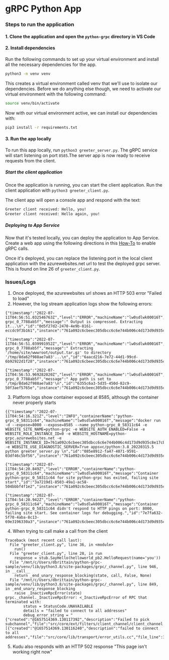# gRPC Python App

### Steps to run the application
#### 1. Clone the application and open the `python-grpc` directory in VS Code

#### 2. Install dependencies
Run the following commands to set up your virtual environment and install all the necessary dependencies for the app.

```bash
python3 -m venv venv
```

This creates a virtual environment called venv that we'll use to isolate our dependencies. Before we do anything else though, we need to activate our virtual environment with the following command:

```bash
source venv/bin/activate
```

Now with our virtual environment active, we can install our dependencies with: 

```bash
pip3 install -r requirements.txt
```

#### 3. Run the app locally
To run this app locally, run `python3 greeter_server.py`. The gRPC service will start listening on port `8585`.The server app is now ready to receive requests from the client.

##### Start the client application
Once the application is running, you can start the client application. Run the client application with `python3 greeter_client.py`. 

The client app will open a console app and respond with the text:

```bash
Greeter client received: Hello, you!
Greeter client received: Hello again, you!
```

##### Deploying to App Service
Now that it's tested locally, you can deploy the application to App Service.  Create a web app using the following directions in this [How-To](https://github.com/Azure/app-service-linux-docs/blob/master/HowTo/gRPC/use_gRPC_with_dotnet.md#deploy-to-app-service) to enable gRPC calls.

Once it's deployed, you can replace the listening port in the local client application with the azurewebsites.net url to test the deployed grpc server. This is found on line 26 of `greeter_client.py`.

### Issues/Logs
1. Once deployed, the azurewebsites url shows an HTTP 503 error "Failed to load"
2. However, the log stream application logs show the following errors:

```
{"timestamp":"2022-07-11T04:56:51.032546763Z","level":"ERROR","machineName":"lw0sdlwk00016T","containerName":"python-grpc_0_7788ab5f","message":" Output is compressed. Extracting it...\n","id":"0d5f27d2-2470-4e9b-8161-eccdc9f3b161","instance":"761a092c6cbeec305dbcc6c6e744b006c4d173d9d935c8e17cb6b4c751c4957e"}
```

```
{"timestamp":"2022-07-11T04:56:51.039991952Z","level":"ERROR","machineName":"lw0sdlwk00016T","containerName":"python-grpc_0_7788ab5f","message":" Extracting '/home/site/wwwroot/output.tar.gz' to directory '/tmp/8da62f988ae7a83'...\n","id":"6aacd216-7e72-44d1-99cd-6b92922d1f28","instance":"761a092c6cbeec305dbcc6c6e744b006c4d173d9d935c8e17cb6b4c751c4957e"}
```

```
{"timestamp":"2022-07-11T04:56:53.969282020Z","level":"ERROR","machineName":"lw0sdlwk00016T","containerName":"python-grpc_0_7788ab5f","message":" App path is set to '/tmp/8da62f988ae7a83'\n","id":"6355c6a3-5d35-450d-82c9-50f3aef5765e","instance":"761a092c6cbeec305dbcc6c6e744b006c4d173d9d935c8e17cb6b4c751c4957e"}
```

3. Platform logs show container exposed at 8585, although the container never properly starts

```
{{"timestamp":"2022-07-11T04:54:16.321Z","level":"INFO","containerName":"python-grpc_0_58311c64","machineName":"lw0sdlwk00016T","message":"docker run -d --expose=8000 --expose=8585 --name python-grpc_0_58311c64 -e WEBSITE_SITE_NAME=python-grpc -e WEBSITE_AUTH_ENABLED=False -e WEBSITE_ROLE_INSTANCE_ID=0 -e WEBSITE_HOSTNAME=python-grpc.azurewebsites.net -e WEBSITE_INSTANCE_ID=761a092c6cbeec305dbcc6c6e744b006c4d173d9d935c8e17cb6b4c751c4957e -e WEBSITE_USE_DIAGNOSTIC_SERVER=True appsvc/python:3.8_20220315.5 python greeter_server.py \n","id":"085e8912-fa47-4071-9591-03df46c5bf56","instance":"761a092c6cbeec305dbcc6c6e744b006c4d173d9d935c8e17cb6b4c751c4957e"}}
```

```
{"timestamp":"2022-07-11T04:54:20.849Z","level":"ERROR","containerName":"python-grpc_0_58311c64","machineName":"lw0sdlwk00016T","message":"Container python-grpc_0_58311c64 for site python-grpc has exited, failing site start","id":"3a7219d1-8503-49a1-ac58-504bbbf4f1e2","instance":"761a092c6cbeec305dbcc6c6e744b006c4d173d9d935c8e17cb6b4c751c4957e"}
```

```
{"timestamp":"2022-07-11T04:54:20.942Z","level":"ERROR","containerName":"python-grpc_0_58311c64","machineName":"lw0sdlwk00016T","message":"Container python-grpc_0_58311c64 didn't respond to HTTP pings on port: 8000, failing site start. See container logs for debugging.","id":"7e7fa632-5f70-4aba-8c13-69e3196330a3","instance":"761a092c6cbeec305dbcc6c6e744b006c4d173d9d935c8e17cb6b4c751c4957e"}
```

4. When trying to call make a call from the client

```
Traceback (most recent call last):
  File "greeter_client.py", line 36, in <module>
    run()
  File "greeter_client.py", line 28, in run
    response = stub.SayHello(helloworld_pb2.HelloRequest(name='you'))
  File "/mnt/c/Users/dbrittain/python-grpc-sample/venv/lib/python3.8/site-packages/grpc/_channel.py", line 946, in __call__
    return _end_unary_response_blocking(state, call, False, None)
  File "/mnt/c/Users/dbrittain/python-grpc-sample/venv/lib/python3.8/site-packages/grpc/_channel.py", line 849, in _end_unary_response_blocking
    raise _InactiveRpcError(state)
grpc._channel._InactiveRpcError: <_InactiveRpcError of RPC that terminated with:
        status = StatusCode.UNAVAILABLE
        details = "failed to connect to all addresses"
        debug_error_string = "{"created":"@1657514369.130117392","description":"Failed to pick subchannel","file":"src/core/ext/filters/client_channel/client_channel.cc","file_line":3128,"referenced_errors":[{"created":"@1657514369.130116240","description":"failed to connect to all addresses","file":"src/core/lib/transport/error_utils.cc","file_line":163,"grpc_status":14}]}"
```

5. Kudu also responds with an HTTP 502 response "This page isn't working right now"